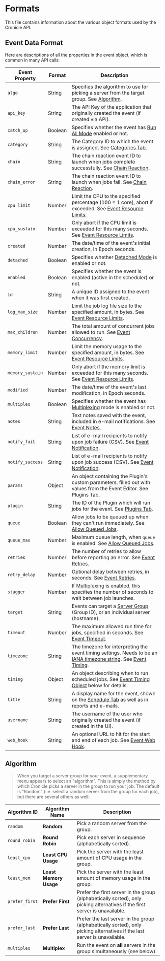 # Formats

This file contains information about the various object formats used by the Cronicle API.

## Event Data Format

Here are descriptions of all the properties in the event object, which is common in many API calls:

| Event Property   | Format  | Description                                                                                                                                                                                               |
| ---------------- | ------- | --------------------------------------------------------------------------------------------------------------------------------------------------------------------------------------------------------- |
| `algo`           | String  | Specifies the algorithm to use for picking a server from the target group. See [Algorithm](WebUI.md#algorithm).                                                                                           |
| `api_key`        | String  | The API Key of the application that originally created the event (if created via API).                                                                                                                    |
| `catch_up`       | Boolean | Specifies whether the event has [Run All Mode](WebUI.md#run-all-mode) enabled or not.                                                                                                                     |
| `category`       | String  | The Category ID to which the event is assigned.  See [Categories Tab](WebUI.md#categories-tab).                                                                                                           |
| `chain`          | String  | The chain reaction event ID to launch when jobs complete successfully.  See [Chain Reaction](WebUI.md#chain-reaction).                                                                                    |
| `chain_error`    | String  | The chain reaction event ID to launch when jobs fail.  See [Chain Reaction](WebUI.md#chain-reaction).                                                                                                     |
| `cpu_limit`      | Number  | Limit the CPU to the specified percentage (100 = 1 core), abort if exceeded. See [Event Resource Limits](WebUI.md#event-resource-limits).                                                                 |
| `cpu_sustain`    | Number  | Only abort if the CPU limit is exceeded for this many seconds. See [Event Resource Limits](WebUI.md#event-resource-limits).                                                                               |
| `created`        | Number  | The date/time of the event's initial creation, in Epoch seconds.                                                                                                                                          |
| `detached`       | Boolean | Specifies whether [Detached Mode](WebUI.md#detached-mode) is enabled or not.                                                                                                                              |
| `enabled`        | Boolean | Specifies whether the event is enabled (active in the scheduler) or not.                                                                                                                                  |
| `id`             | String  | A unique ID assigned to the event when it was first created.                                                                                                                                              |
| `log_max_size`   | Number  | Limit the job log file size to the specified amount, in bytes.  See [Event Resource Limits](WebUI.md#event-resource-limits).                                                                              |
| `max_children`   | Number  | The total amount of concurrent jobs allowed to run. See [Event Concurrency](WebUI.md#event-concurrency).                                                                                                  |
| `memory_limit`   | Number  | Limit the memory usage to the specified amount, in bytes. See [Event Resource Limits](WebUI.md#event-resource-limits).                                                                                    |
| `memory_sustain` | Number  | Only abort if the memory limit is exceeded for this many seconds. See [Event Resource Limits](WebUI.md#event-resource-limits).                                                                            |
| `modified`       | Number  | The date/time of the event's last modification, in Epoch seconds.                                                                                                                                         |
| `multiplex`      | Boolean | Specifies whether the event has [Multiplexing](WebUI.md#multiplexing) mode is enabled or not.                                                                                                             |
| `notes`          | String  | Text notes saved with the event, included in e-mail notifications. See [Event Notes](WebUI.md#event-notes).                                                                                               |
| `notify_fail`    | String  | List of e-mail recipients to notify upon job failure (CSV). See [Event Notification](WebUI.md#event-notification).                                                                                        |
| `notify_success` | String  | List of e-mail recipients to notify upon job success (CSV). See [Event Notification](WebUI.md#event-notification).                                                                                        |
| `params`         | Object  | An object containing the Plugin's custom parameters, filled out with values from the Event Editor. See [Plugins Tab](WebUI.md#plugins-tab).                                                               |
| `plugin`         | String  | The ID of the Plugin which will run jobs for the event. See [Plugins Tab](WebUI.md#plugins-tab).                                                                                                          |
| `queue`          | Boolean | Allow jobs to be queued up when they can't run immediately. See [Allow Queued Jobs](WebUI.md#allow-queued-jobs).                                                                                          |
| `queue_max`      | Number  | Maximum queue length, when `queue` is enabled. See [Allow Queued Jobs](WebUI.md#allow-queued-jobs).                                                                                                       |
| `retries`        | Number  | The number of retries to allow before reporting an error. See [Event Retries](WebUI.md#event-retries).                                                                                                    |
| `retry_delay`    | Number  | Optional delay between retries, in seconds. See [Event Retries](WebUI.md#event-retries).                                                                                                                  |
| `stagger`        | Number  | If [Multiplexing](WebUI.md#multiplexing) is enabled, this specifies the number of seconds to wait between job launches.                                                                                   |
| `target`         | String  | Events can target a [Server Group](WebUI.md#server-groups) (Group ID), or an individual server (hostname).                                                                                                |
| `timeout`        | Number  | The maximum allowed run time for jobs, specified in seconds. See [Event Timeout](WebUI.md#event-timeout).                                                                                                 |
| `timezone`       | String  | The timezone for interpreting the event timing settings. Needs to be an [IANA timezone string](https://en.wikipedia.org/wiki/List_of_tz_database_time_zones).  See [Event Timing](WebUI.md#event-timing). |
| `timing`         | Object  | An object describing when to run scheduled jobs.  See [Event Timing Object](APIReference.md#event-timing-object) below for details.                                                                       |
| `title`          | String  | A display name for the event, shown on the [Schedule Tab](WebUI.md#schedule-tab) as well as in reports and e-mails.                                                                                       |
| `username`       | String  | The username of the user who originally created the event (if created in the UI).                                                                                                                         |
| `web_hook`       | String  | An optional URL to hit for the start and end of each job. See [Event Web Hook](WebUI.md#event-web-hook).                                                                                                  |

## Algorithm

> When you target a server group for your event, a supplementary menu appears to select an "algorithm".  This is simply the method by which Cronicle picks a server in the group to run your job.  The default is "Random" (i.e. select a random server from the group for each job), but there are several others as well:

| Algorithm ID   | Algorithm Name         | Description                                                                                                                 |
| -------------- | ---------------------- | --------------------------------------------------------------------------------------------------------------------------- |
| `random`       | **Random**             | Pick a random server from the group.                                                                                        |
| `round_robin`  | **Round Robin**        | Pick each server in sequence (alphabetically sorted).                                                                       |
| `least_cpu`    | **Least CPU Usage**    | Pick the server with the least amount of CPU usage in the group.                                                            |
| `least_mem`    | **Least Memory Usage** | Pick the server with the least amount of memory usage in the group.                                                         |
| `prefer_first` | **Prefer First**       | Prefer the first server in the group (alphabetically sorted), only picking alternatives if the first server is unavailable. |
| `prefer_last`  | **Prefer Last**        | Prefer the last server in the group (alphabetically sorted), only picking alternatives if the last server is unavailable.   |
| `multiplex`    | **Multiplex**          | Run the event on **all** servers in the group simultaneously (see below).                                                   |

